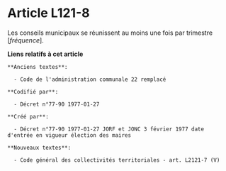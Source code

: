 # Article L121-8

Les conseils municipaux se réunissent au moins une fois par trimestre [*fréquence*].

**Liens relatifs à cet article**

	**Anciens textes**:

	  - Code de l'administration communale 22 remplacé

	**Codifié par**:

	  - Décret n°77-90 1977-01-27

	**Créé par**:

	  - Décret n°77-90 1977-01-27 JORF et JONC 3 février 1977 date d'entrée en vigueur élection des maires

	**Nouveaux textes**:

	  - Code général des collectivités territoriales - art. L2121-7 (V)
